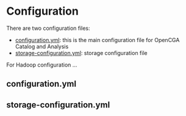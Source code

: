 # Configuration

There are two configuration files:

* [configuration.yml](configuration.md#main-configuration): this is the main configuration file for OpenCGA Catalog and Analysis
* [storage-configuration.yml](configuration.md#storage-configuration): storage configuration file

For Hadoop configuration ...

## configuration.yml

## storage-configuration.yml

